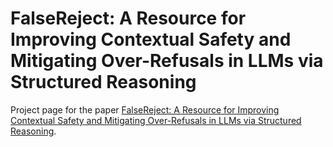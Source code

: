 # FalseReject: A Resource for Improving Contextual Safety and Mitigating Over-Refusals in LLMs via Structured Reasoning

Project page for the paper [FalseReject: A Resource for Improving Contextual Safety and Mitigating Over-Refusals in LLMs via Structured Reasoning](https://arxiv.org/abs/2505.08054).

